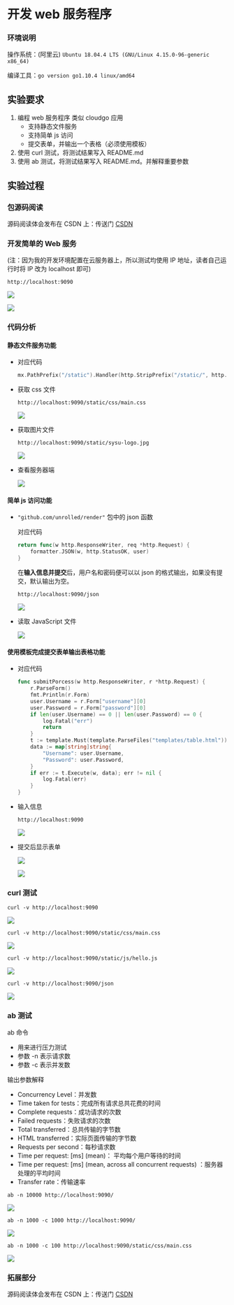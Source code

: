 # 开发 web 服务程序

### 环境说明

操作系统：(阿里云) `Ubuntu 18.04.4 LTS (GNU/Linux 4.15.0-96-generic x86_64)`

编译工具：`go version go1.10.4 linux/amd64` 

## 实验要求

1. 编程 web 服务程序 类似 cloudgo 应用
    - 支持静态文件服务
    - 支持简单 js 访问
    - 提交表单，并输出一个表格（必须使用模板）
2. 使用 curl 测试，将测试结果写入 README.md
3. 使用 ab 测试，将测试结果写入 README.md。并解释重要参数

## 实验过程

### 包源码阅读

源码阅读体会发布在 CSDN 上：传送门 [CSDN](https://blog.csdn.net/KianKwok/article/details/110003395)

### 开发简单的 Web 服务

(注：因为我的开发环境配置在云服务器上，所以测试均使用 IP 地址，读者自己运行时将 IP 改为 localhost 即可)

```shell
http://localhost:9090
```

![](./imgs/home.jpg)

![](./imgs/home-server.jpg)

### 代码分析

#### 静态文件服务功能

* 对应代码

    ```go
    mx.PathPrefix("/static").Handler(http.StripPrefix("/static/", http.FileServer(http.Dir(webRoot+"/templates/"))))
    ```

* 获取 css 文件

    ```shell
    http://localhost:9090/static/css/main.css
    ```

    ![](./imgs/static-css.jpg)

    

* 获取图片文件

    ```shell
    http://localhost:9090/static/sysu-logo.jpg
    ```

    ![](./imgs/static-pic.jpg)

* 查看服务器端

    ![](./imgs/static-server.jpg)

#### 简单 js 访问功能

* `"github.com/unrolled/render"` 包中的 json 函数

    对应代码

    ```go
    return func(w http.ResponseWriter, req *http.Request) {
        formatter.JSON(w, http.StatusOK, user)
    }
    ```

    在**输入信息并提交**后，用户名和密码便可以以 json 的格式输出，如果没有提交，默认输出为空。

    ```shell
    http://localhost:9090/json
    ```

    ![](./imgs/json-output.jpg)

* 读取 JavaScript 文件

    ![](./imgs/get-js-file.jpg)

    

#### 使用模板完成提交表单输出表格功能

* 对应代码

    ```go
    func submitPorcess(w http.ResponseWriter, r *http.Request) {
    	r.ParseForm()
    	fmt.Println(r.Form)
    	user.Username = r.Form["username"][0]
    	user.Password = r.Form["password"][0]
    	if len(user.Username) == 0 || len(user.Password) == 0 {
    		log.Fatal("err")
    		return
    	}
    	t := template.Must(template.ParseFiles("templates/table.html"))
    	data := map[string]string{
    		"Username": user.Username,
    		"Password": user.Password,
    	}
    	if err := t.Execute(w, data); err != nil {
    		log.Fatal(err)
    	}
    }
    ```

* 输入信息

    ```shell
    http://localhost:9090
    ```

    ![](./imgs/sign-input.jpg)

* 提交后显示表单

    ![](./imgs/sign-show.jpg)

    ![](./imgs/sign-show-server.jpg)



### curl 测试

```shell
curl -v http://localhost:9090
```

![](./imgs/curl-client.jpg)

```shell
curl -v http://localhost:9090/static/css/main.css
```

![](./imgs/curl-css.jpg)

```shell
curl -v http://localhost:9090/static/js/hello.js
```

![](./imgs/curl-js.jpg)

```shell
curl -v http://localhost:9090/json
```

![](./imgs/curl-json.jpg)



### ab 测试

ab 命令

* 用来进行压力测试
* 参数  -n 表示请求数
* 参数 -c 表示并发数

输出参数解释

* Concurrency Level：并发数
* Time taken for tests：完成所有请求总共花费的时间
* Complete requests：成功请求的次数
* Failed requests：失败请求的次数
* Total transferred：总共传输的字节数
* HTML transferred：实际页面传输的字节数
* Requests per second：每秒请求数
* Time per request: [ms] (mean)： 平均每个用户等待的时间
* Time per request: [ms] (mean, across all concurrent requests) ：服务器处理的平均时间
* Transfer rate：传输速率

```shell
ab -n 10000 http://localhost:9090/
```

![](./imgs/ab-01.jpg)

```shell
ab -n 1000 -c 1000 http://localhost:9090/
```

![](./imgs/ab-02.jpg)

```shell
ab -n 1000 -c 100 http://localhost:9090/static/css/main.css
```

![](./imgs/ab-03.jpg)

### 拓展部分

源码阅读体会发布在 CSDN 上：传送门 [CSDN](https://blog.csdn.net/KianKwok/article/details/110003395)